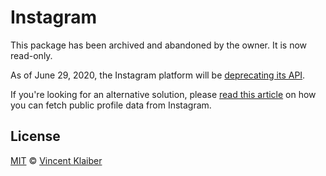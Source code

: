 # Instagram

This package has been archived and abandoned by the owner. It is now read-only.

As of June 29, 2020, the Instagram platform will be [deprecating its API](https://www.instagram.com/developer/). 

If you're looking for an alternative solution, please [read this article](https://vinkla.dev/blog/fetch-instagram-data-with-php) on how you can fetch public profile data from Instagram.

## License

[MIT](LICENSE) © [Vincent Klaiber](https://vinkla.dev/)

